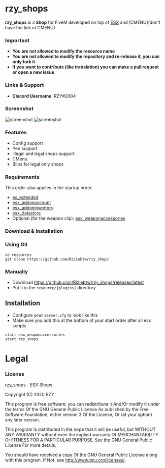 # rzy_shops
**rzy_shops** is a **Shop** for FiveM developed on top of [ESX](https://github.com/ESX-Org/es_extended) and [CMENU](don't have the link of CMENU)

### Important
- **You are not allowed to modify the resource name**
- **You are not allowed to modify the repository and re-release it, you can only fork it**
- **If you want to contribute (like translation) you can make a pull request or open a new issue**

### Links & Support
- **Discord Username**: RZY#2004

### Screenshot

![screenshot](https://i.imgur.com/kWkriQd.png)
![screenshot](https://i.imgur.com/ZL9NjbQ.png)

### Features
- Config support
- Ped support
- Illegal and legal shops support
- CMenu
- Blips for legal only shops

### Requirements
This order also applies in the startup order.

- [es_extended](https://github.com/ESX-Org/es_extended)
- [esx_addonaccount](https://github.com/ESX-Org/esx_addonaccount)
- [esx_addoninventory](https://github.com/ESX-Org/esx_addoninventory)
- [esx_datastore](https://github.com/ESX-Org/esx_datastore)
- Optional (for the weapon clip): [esx_weaponaccessories](https://github.com/Gregorsaur/ESX-Easy-Weapon-Accessories)

### Download & Installation

### Using Git

```
cd resources
git clone https://github.com/Riziebtw/rzy_shops
```

### Manually
- Download https://github.com/Riziebtw/rzy_shops/releases/latest
- Put it in the `resource/[plugins]` directory

## Installation
- Configure your `server.cfg` to look like this
- Make sure you add this at the bottom of your start order after all esx scripts

```
start esx_weaponaccessories
start rzy_shops
```
# Legal
### License
rzy_shops - ESX Shops

Copyright (C) 2020 RZY

This program Is free software: you can redistribute it And/Or modify it under the terms Of the GNU General Public License As published by the Free Software Foundation, either version 3 Of the License, Or (at your option) any later version.

This program Is distributed In the hope that it will be useful, but WITHOUT ANY WARRANTY without even the implied warranty Of MERCHANTABILITY Or FITNESS FOR A PARTICULAR PURPOSE. See the GNU General Public License For more details.

You should have received a copy Of the GNU General Public License along with this program. If Not, see http://www.gnu.org/licenses/.
